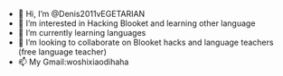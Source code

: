 - 👋 Hi, I’m @Denis2011vEGETARIAN
- 👀 I’m interested in Hacking Blooket and learning other language
- 🌱 I’m currently learning languages
- 💞️ I’m looking to collaborate on Blooket hacks and language teachers (free language teacher)
- 📫 My Gmail:woshixiaodihaha
<!---
Denis2011vEGETARIAN/Denis2011vEGETARIAN is a ✨ special ✨ repository because its `README.md` (this file) appears on your GitHub profile.
You can click the Preview link to take a look at your changes.
--->
